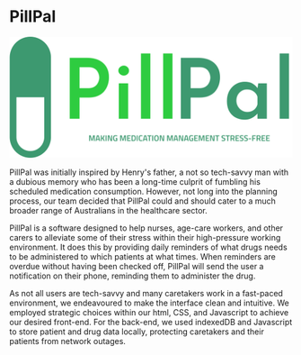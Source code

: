# PillPal

![PillPal Logo](resources/pillpal-logo.png)

PillPal was initially inspired by Henry's father, a not so tech-savvy man with a dubious memory who has been a long-time culprit of fumbling his scheduled medication consumption. However, not long into the planning process, our team decided that PillPal could and should cater to a much broader range of Australians in the healthcare sector.

PillPal is a software designed to help nurses, age-care workers, and other carers to alleviate some of their stress within their high-pressure working environment. It does this by providing daily reminders of what drugs needs to be administered to which patients at what times. When reminders are overdue without having been checked off, PillPal will send the user a notification on their phone, reminding them to administer the drug.

As not all users are tech-savvy and many caretakers work in a fast-paced environment, we endeavoured to make the interface clean and intuitive. We employed strategic choices within our html, CSS, and Javascript to achieve our desired front-end. For the back-end, we used indexedDB and Javascript to store patient and drug data locally, protecting caretakers and their patients from network outages.